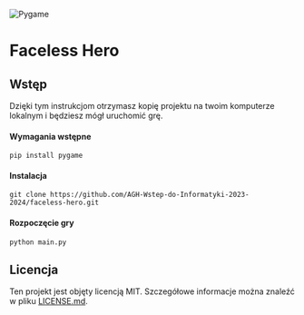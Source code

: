 ![Pygame](https://www.pygame.org/docs/_images/pygame_logo.png)

# Faceless Hero

## Wstęp

Dzięki tym instrukcjom otrzymasz kopię projektu na twoim komputerze lokalnym i będziesz mógł uruchomić grę.

#### Wymagania wstępne

```
pip install pygame
```

#### Instalacja

```
git clone https://github.com/AGH-Wstep-do-Informatyki-2023-2024/faceless-hero.git
```

#### Rozpoczęcie gry

```
python main.py
```

## Licencja

Ten projekt jest objęty licencją MIT. Szczegółowe informacje można znaleźć w pliku [LICENSE.md](LICENSE.md).

